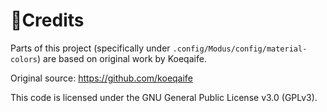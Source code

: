 # 🌿Credits

Parts of this project (specifically under `.config/Modus/config/material-colors`) are based on original work by Koeqaife.

Original source: https://github.com/koeqaife

This code is licensed under the GNU General Public License v3.0 (GPLv3).
